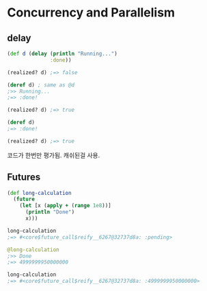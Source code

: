 Concurrency and Parallelism
==========

## delay
```clojure
(def d (delay (println "Running...")
              :done))

(realized? d) ;=> false

(deref d) ; same as @d
;>> Running...
;=> :done!

(realized? d) ;=> true

(deref d)
;=> :done!

(realized? d) ;=> true
```

코드가 한번만 평가됨. 캐쉬된걸 사용.

## Futures

```clojure
(def long-calculation
  (future
    (let [x (apply + (range 1e8))]
      (println "Done")
      x)))

long-calculation
;=> #<core$future_call$reify__6267@32737d8a: :pending>

@long-calculation
;>> Done
;=> 4999999950000000

long-calculation
;=> #<core$future_call$reify__6267@32737d8a: :4999999950000000>
```
